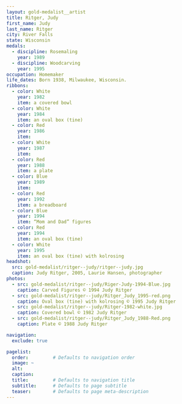```yaml
---
layout: gold-medalist__artist
title: Ritger, Judy
first_name: Judy 
last_name: Ritger
city: River Falls
state: Wisconsin
medals: 
  - discipline: Rosemaling
    year: 1989
  - discipline: Woodcarving
    year: 1995
occupation: Homemaker
life_dates: Born 1938, Milwaukee, Wisconsin.
ribbons:
  - color: White
    year: 1982
    item: a covered bowl
  - color: White
    year: 1984
    item: an oval box (tine)
  - color: Red
    year: 1986
    item: 
  - color: White
    year: 1987
    item: 
  - color: Red
    year: 1988
    item: a plate
  - color: Blue
    year: 1989
    item: 
  - color: Red
    year: 1992
    item: a breadboard
  - color: Blue
    year: 1994
    item: “Mom and Dad” figures
  - color: Red
    year: 1994
    item: an oval box (tine)
  - color: White
    year: 1995
    item: an oval box (tine) with kolrosing
headshot:
  src: gold-medalist/ritger--judy/ritger--judy.jpg
  caption: Judy Ritger, 2005, Laurie Hansen, photographer
photos:
  - src: gold-medalist/ritger--judy/Riger-Judy-1994-Blue.jpg
    caption: Carved Figures © 1994 Judy Ritger
  - src: gold-medalist/ritger--judy/Ritger_Judy_1995-red.png
    caption: Oval box (tine) with kolrosing © 1995 Judy Ritger
  - src: gold-medalist/ritger--judy/Ritger-1982-white.jpg
    caption: Covered bowl © 1982 Judy Ritger
  - src: gold-medalist/ritger--judy/Ritger_Judy_1988-Red.png
    caption: Plate © 1988 Judy Ritger

navigation:
  exclude: true

pagelist:
  order:         # Defaults to navigation order  
  image: ~
  alt:
  caption:
  title:         # Defaults to navigation title
  subtitle:      # Defaults to page subtitle
  teaser:        # Defaults to page meta-description  
---
```


